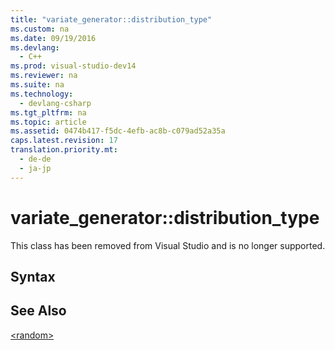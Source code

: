 ```yaml
---
title: "variate_generator::distribution_type"
ms.custom: na
ms.date: 09/19/2016
ms.devlang: 
  - C++
ms.prod: visual-studio-dev14
ms.reviewer: na
ms.suite: na
ms.technology: 
  - devlang-csharp
ms.tgt_pltfrm: na
ms.topic: article
ms.assetid: 0474b417-f5dc-4efb-ac8b-c079ad52a35a
caps.latest.revision: 17
translation.priority.mt: 
  - de-de
  - ja-jp
---
```

# variate_generator::distribution_type
This class has been removed from Visual Studio and is no longer supported.  
  
## Syntax  
  
## See Also  
 [<random\>](../vs140/-random-.md)